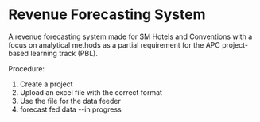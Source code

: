 # Revenue Forecasting System
A revenue forecasting system made for SM Hotels and Conventions with a focus on analytical methods as a partial requirement for the APC project-based learning track (PBL).

Procedure:
1. Create a project
2. Upload an excel file with the correct format
3. Use the file for the data feeder
4. forecast fed data --in progress

